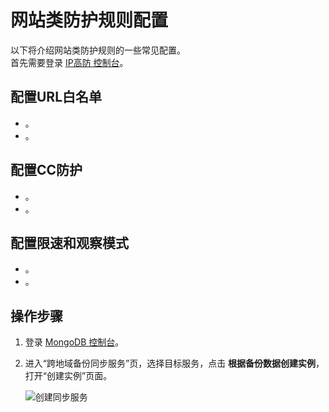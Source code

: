 # 网站类防护规则配置

以下将介绍网站类防护规则的一些常见配置。</BR>
首先需要登录 [IP高防 控制台](https://ip-anti-console.jdcloud.com/instancelist)。


## 配置URL白名单
- 。
- 。

## 配置CC防护
- 。
- 。


## 配置限速和观察模式
- 。
- 。


## 操作步骤
1. 登录 [MongoDB 控制台](https://mongodb-console.jdcloud.com/mongodb)。
1. 进入“跨地域备份同步服务”页，选择目标服务，点击 **根据备份数据创建实例**，打开“创建实例”页面。

   ![创建同步服务](../../../../../image/mongodb/mongo-045.png)
